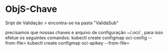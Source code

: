 # ObjS-Chave
Sript de Validação > encontra-se na pasta "ValidaSub"


precisamos que nossas chaves e arquivo de configuração ~/.oci/ , para isso efetue os seguintes comandos:
kubectl create configmap oci-config --from-file=<arquivo de configuracao>
kubectl create configmap oci-apikey --from-file=<arquivo de chave>
